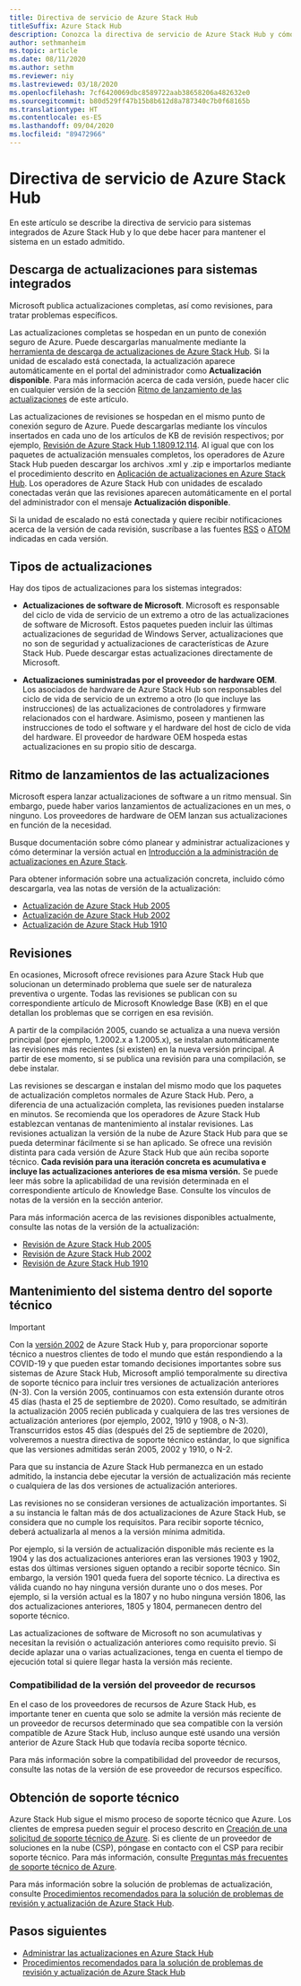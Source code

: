```yaml
---
title: Directiva de servicio de Azure Stack Hub
titleSuffix: Azure Stack Hub
description: Conozca la directiva de servicio de Azure Stack Hub y cómo mantener un sistema integrado en un estado admitido.
author: sethmanheim
ms.topic: article
ms.date: 08/11/2020
ms.author: sethm
ms.reviewer: niy
ms.lastreviewed: 03/18/2020
ms.openlocfilehash: 7cf6420069dbc8589722aab38658206a482632e0
ms.sourcegitcommit: b80d529ff47b15b8b612d8a787340c7b0f68165b
ms.translationtype: HT
ms.contentlocale: es-ES
ms.lasthandoff: 09/04/2020
ms.locfileid: "89472966"
---
```

# <a name="azure-stack-hub-servicing-policy"></a>Directiva de servicio de Azure Stack Hub

En este artículo se describe la directiva de servicio para sistemas integrados de Azure Stack Hub y lo que debe hacer para mantener el sistema en un estado admitido.

## <a name="download-update-packages-for-integrated-systems"></a>Descarga de actualizaciones para sistemas integrados

Microsoft publica actualizaciones completas, así como revisiones, para tratar problemas específicos.

Las actualizaciones completas se hospedan en un punto de conexión seguro de Azure. Puede descargarlas manualmente mediante la [herramienta de descarga de actualizaciones de Azure Stack Hub](https://aka.ms/azurestackupdatedownload). Si la unidad de escalado está conectada, la actualización aparece automáticamente en el portal del administrador como **Actualización disponible**. Para más información acerca de cada versión, puede hacer clic en cualquier versión de la sección [Ritmo de lanzamiento de las actualizaciones](#update-package-release-cadence) de este artículo.

Las actualizaciones de revisiones se hospedan en el mismo punto de conexión seguro de Azure. Puede descargarlas mediante los vínculos insertados en cada uno de los artículos de KB de revisión respectivos; por ejemplo, [Revisión de Azure Stack Hub 1.1809.12.114](https://support.microsoft.com/help/4481548/azure-stack-hotfix-1-1809-12-114). Al igual que con los paquetes de actualización mensuales completos, los operadores de Azure Stack Hub pueden descargar los archivos .xml y .zip e importarlos mediante el procedimiento descrito en [Aplicación de actualizaciones en Azure Stack Hub](azure-stack-apply-updates.md). Los operadores de Azure Stack Hub con unidades de escalado conectadas verán que las revisiones aparecen automáticamente en el portal del administrador con el mensaje **Actualización disponible**.

Si la unidad de escalado no está conectada y quiere recibir notificaciones acerca de la versión de cada revisión, suscríbase a las fuentes [RSS](https://support.microsoft.com/app/content/api/content/feeds/sap/en-us/32d322a8-acae-202d-e9a9-7371dccf381b/rss) o [ATOM](https://support.microsoft.com/app/content/api/content/feeds/sap/en-us/32d322a8-acae-202d-e9a9-7371dccf381b/atom) indicadas en cada versión.

## <a name="update-package-types"></a>Tipos de actualizaciones

Hay dos tipos de actualizaciones para los sistemas integrados:

- **Actualizaciones de software de Microsoft**. Microsoft es responsable del ciclo de vida de servicio de un extremo a otro de las actualizaciones de software de Microsoft. Estos paquetes pueden incluir las últimas actualizaciones de seguridad de Windows Server, actualizaciones que no son de seguridad y actualizaciones de características de Azure Stack Hub. Puede descargar estas actualizaciones directamente de Microsoft.

- **Actualizaciones suministradas por el proveedor de hardware OEM**. Los asociados de hardware de Azure Stack Hub son responsables del ciclo de vida de servicio de un extremo a otro (lo que incluye las instrucciones) de las actualizaciones de controladores y firmware relacionados con el hardware. Asimismo, poseen y mantienen las instrucciones de todo el software y el hardware del host de ciclo de vida del hardware. El proveedor de hardware OEM hospeda estas actualizaciones en su propio sitio de descarga.

## <a name="update-package-release-cadence"></a>Ritmo de lanzamientos de las actualizaciones

Microsoft espera lanzar actualizaciones de software a un ritmo mensual. Sin embargo, puede haber varios lanzamientos de actualizaciones en un mes, o ninguno. Los proveedores de hardware de OEM lanzan sus actualizaciones en función de la necesidad.

Busque documentación sobre cómo planear y administrar actualizaciones y cómo determinar la versión actual en [Introducción a la administración de actualizaciones en Azure Stack](azure-stack-updates.md).

Para obtener información sobre una actualización concreta, incluido cómo descargarla, vea las notas de versión de la actualización:

- [Actualización de Azure Stack Hub 2005](/azure-stack/operator/release-notes?view=azs-2005)
- [Actualización de Azure Stack Hub 2002](/azure-stack/operator/release-notes?view=azs-2002)
- [Actualización de Azure Stack Hub 1910](/azure-stack/operator/release-notes?view=azs-1910)

## <a name="hotfixes"></a>Revisiones

En ocasiones, Microsoft ofrece revisiones para Azure Stack Hub que solucionan un determinado problema que suele ser de naturaleza preventiva o urgente. Todas las revisiones se publican con su correspondiente artículo de Microsoft Knowledge Base (KB) en el que detallan los problemas que se corrigen en esa revisión.

A partir de la compilación 2005, cuando se actualiza a una nueva versión principal (por ejemplo, 1.2002.x a 1.2005.x), se instalan automáticamente las revisiones más recientes (si existen) en la nueva versión principal. A partir de ese momento, si se publica una revisión para una compilación, se debe instalar.

Las revisiones se descargan e instalan del mismo modo que los paquetes de actualización completos normales de Azure Stack Hub. Pero, a diferencia de una actualización completa, las revisiones pueden instalarse en minutos. Se recomienda que los operadores de Azure Stack Hub establezcan ventanas de mantenimiento al instalar revisiones. Las revisiones actualizan la versión de la nube de Azure Stack Hub para que se pueda determinar fácilmente si se han aplicado. Se ofrece una revisión distinta para cada versión de Azure Stack Hub que aún reciba soporte técnico. **Cada revisión para una iteración concreta es acumulativa e incluye las actualizaciones anteriores de esa misma versión.** Se puede leer más sobre la aplicabilidad de una revisión determinada en el correspondiente artículo de Knowledge Base. Consulte los vínculos de notas de la versión en la sección anterior.

Para más información acerca de las revisiones disponibles actualmente, consulte las notas de la versión de la actualización:

- [Revisión de Azure Stack Hub 2005](/azure-stack/operator/release-notes?view=azs-2005#hotfixes)
- [Revisión de Azure Stack Hub 2002](/azure-stack/operator/release-notes?view=azs-2002#hotfixes-1)
- [Revisión de Azure Stack Hub 1910](/azure-stack/operator/release-notes?view=azs-1910#hotfixes-2)

## <a name="keep-your-system-under-support"></a>Mantenimiento del sistema dentro del soporte técnico

> [!IMPORTANT]  
> Con la [versión 2002](release-notes.md?view=azs-2002) de Azure Stack Hub y, para proporcionar soporte técnico a nuestros clientes de todo el mundo que están respondiendo a la COVID-19 y que pueden estar tomando decisiones importantes sobre sus sistemas de Azure Stack Hub, Microsoft amplió temporalmente su directiva de soporte técnico para incluir tres versiones de actualización anteriores (N-3). Con la versión 2005, continuamos con esta extensión durante otros 45 días (hasta el 25 de septiembre de 2020). Como resultado, se admitirán la actualización 2005 recién publicada y cualquiera de las tres versiones de actualización anteriores (por ejemplo, 2002, 1910 y 1908, o N-3). Transcurridos estos 45 días (después del 25 de septiembre de 2020), volveremos a nuestra directiva de soporte técnico estándar, lo que significa que las versiones admitidas serán 2005, 2002 y 1910, o N-2.

Para que su instancia de Azure Stack Hub permanezca en un estado admitido, la instancia debe ejecutar la versión de actualización más reciente o cualquiera de las dos versiones de actualización anteriores.

Las revisiones no se consideran versiones de actualización importantes. Si a su instancia le faltan más de dos actualizaciones de Azure Stack Hub, se considera que no cumple los requisitos. Para recibir soporte técnico, deberá actualizarla al menos a la versión mínima admitida.

Por ejemplo, si la versión de actualización disponible más reciente es la 1904 y las dos actualizaciones anteriores eran las versiones 1903 y 1902, estas dos últimas versiones siguen optando a recibir soporte técnico. Sin embargo, la versión 1901 queda fuera del soporte técnico. La directiva es válida cuando no hay ninguna versión durante uno o dos meses. Por ejemplo, si la versión actual es la 1807 y no hubo ninguna versión 1806, las dos actualizaciones anteriores, 1805 y 1804, permanecen dentro del soporte técnico.

Las actualizaciones de software de Microsoft no son acumulativas y necesitan la revisión o actualización anteriores como requisito previo. Si decide aplazar una o varias actualizaciones, tenga en cuenta el tiempo de ejecución total si quiere llegar hasta la versión más reciente.

### <a name="resource-provider-version-support"></a>Compatibilidad de la versión del proveedor de recursos

En el caso de los proveedores de recursos de Azure Stack Hub, es importante tener en cuenta que solo se admite la versión más reciente de un proveedor de recursos determinado que sea compatible con la versión compatible de Azure Stack Hub, incluso aunque esté usando una versión anterior de Azure Stack Hub que todavía reciba soporte técnico.

Para más información sobre la compatibilidad del proveedor de recursos, consulte las notas de la versión de ese proveedor de recursos específico.

## <a name="get-support"></a>Obtención de soporte técnico

Azure Stack Hub sigue el mismo proceso de soporte técnico que Azure. Los clientes de empresa pueden seguir el proceso descrito en [Creación de una solicitud de soporte técnico de Azure](/azure/azure-supportability/how-to-create-azure-support-request). Si es cliente de un proveedor de soluciones en la nube (CSP), póngase en contacto con el CSP para recibir soporte técnico. Para más información, consulte [Preguntas más frecuentes de soporte técnico de Azure](https://azure.microsoft.com/support/faq/).

Para más información sobre la solución de problemas de actualización, consulte [Procedimientos recomendados para la solución de problemas de revisión y actualización de Azure Stack Hub](azure-stack-troubleshooting.md).

## <a name="next-steps"></a>Pasos siguientes

- [Administrar las actualizaciones en Azure Stack Hub](azure-stack-updates.md)
- [Procedimientos recomendados para la solución de problemas de revisión y actualización de Azure Stack Hub](azure-stack-troubleshooting.md)
